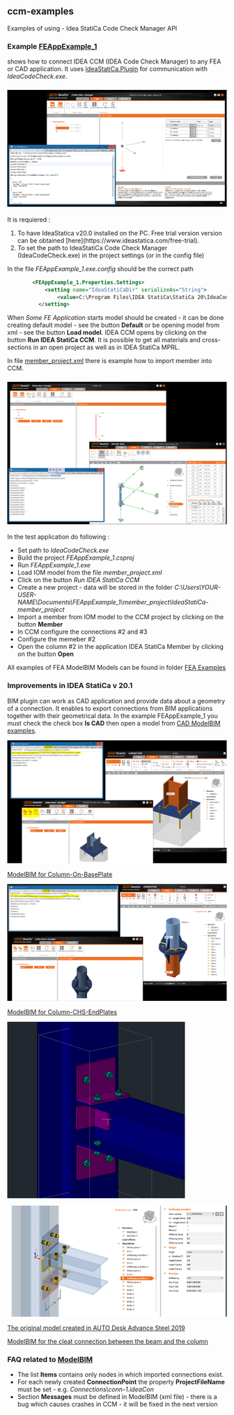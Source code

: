 ## ccm-examples
Examples of using - Idea StatiCa Code Check Manager API

 ### Example [FEAppExample_1](https://github.com/idea-statica/ccm-examples/tree/master/FEAppExample_1)
 shows how to connect IDEA CCM (IDEA Code Check Manager) to any FEA or CAD application. It uses [IdeaStatiCa.Plugin](https://github.com/idea-statica/ideastatica-plugin) for communication with *IdeaCodeCheck.exe*.

### ![CCM + FakeFEA](https://github.com/idea-statica/ccm-examples/blob/master/Images/fake-fea.png?raw=true)

It is requiered :
<ol>
  <li>To have IdeaStatica v20.0 installed on the PC. Free trial version version can be obtained [here](https://www.ideastatica.com/free-trial).</li>
  <li>To set the path to IdeaStatiCa Code Check Manager (IdeaCodeCheck.exe) in the project settings (or in the config file)</li>
</ol>


In the file *FEAppExample_1.exe.config* should be the correct path

```xml
        <FEAppExample_1.Properties.Settings>
            <setting name="IdeaStatiCaDir" serializeAs="String">
                <value>C:\Program Files\IDEA StatiCa\StatiCa 20\IdeaCodeCheck.exe</value>
          </setting>
```

When *Some FE Application* starts model should be created - it can be done creating default model - see the button **Default** or be opening model from xml - see the button **Load model**. IDEA CCM opens by clicking on the button **Run IDEA StatiCa CCM**.
It is possible to get all materials and cross-sections in an open project as well as in IDEA StatiCa MPRL.

In file [member_project.xml](https://github.com/idea-statica/ccm-examples/blob/master/FEAppExample_1/Examples/member_project.xml) there is example how to import member into CCM.

### ![Member in CCM](https://github.com/idea-statica/ccm-examples/blob/master/Images/member-project.png?raw=true)

In the test application do following :
* Set path to _IdeaCodeCheck.exe_
* Build the project _FEAppExample_1.csproj_
* Run _FEAppExample_1.exe_
* Load IOM model from the file _member_project.xml_
* Click on the button _Run IDEA StatiCa CCM_
* Create a new project - data will be stored in the folder _C:\Users\YOUR-USER-NAME\Documents\FEAppExample_1\member_project\IdeaStatiCa-member_project_
* Import a member from IOM model to the CCM project by clicking on the button **Member**
* In CCM configure the connections #2 and #3
* Configure the memeber #2
* Open the column #2 in the application IDEA StatiCa Member by clicking on the button **Open**


All examples of FEA ModelBIM Models can be found in folder [FEA Examples](https://github.com/idea-statica/ccm-examples/blob/release-v20.1/FEAppExample_1/FEA_Model_Examples/)

### Improvements in IDEA StatiCa v 20.1

BIM plugin can work as CAD application and provide data about a geometry of a connection. It enables to export connections from BIM applications together with their geometrical data. In the example FEAppExample_1
 you must check the check box **Is CAD** then open a model from [CAD ModelBIM examples](https://github.com/idea-statica/ccm-examples/tree/release-v20.1/FEAppExample_1/CAD_Model_Examples).

![Column-On-BasePlate](https://github.com/idea-statica/ccm-examples/blob/release-v20.1/Images/column-on-baseplate.png?raw=true)

[ModelBIM for Column-On-BasePlate](https://github.com/idea-statica/ccm-examples/blob/release-v20.1/FEAppExample_1/CAD_Model_Examples/Column-On-BasePlate.xml)

![Column-CHS-EndPlates](https://github.com/idea-statica/ccm-examples/blob/release-v20.1/Images/column-chs-endplates.png?raw=true)

[ModelBIM for Column-CHS-EndPlates](https://github.com/idea-statica/ccm-examples/blob/release-v20.1/FEAppExample_1/CAD_Model_Examples/Column-CHS-EndPlates.xml)

![Cleat connection between the beam and the column](https://github.com/idea-statica/ccm-examples/blob/release-v20.1/Images/cleats-as.png?raw=true)

![Imported cleats to Idea ](https://github.com/idea-statica/ccm-examples/blob/release-v20.1/Images/cleats-ideacon.png?raw=true)

[The original model created in AUTO Desk Advance Steel 2019](https://github.com/idea-statica/ccm-examples/blob/release-v20.1/FEAppExample_1/CAD_Model_Examples/cleats_beam_to_column.dwg?raw=true)

[ModelBIM for the cleat connection between the beam and the column](https://github.com/idea-statica/ccm-examples/blob/release-v20.1/FEAppExample_1/CAD_Model_Examples/cleats-beam-to-column.xml)


### FAQ related to [ModelBIM](https://github.com/idea-statica/ideastatica-plugin/blob/master/IdeaStatiCa.Plugin/ModelBIM.cs)
* The list **Items** contains only nodes in which imported connections exist.
* For each newly created **ConnectionPoint** the property **ProjectFileName** must be set - e.g. _<ProjectFileName>Connections\conn-1.ideaCon</ProjectFileName>_
* Section **Messages** must be defined in ModelBIM (xml file) - there is a bug which causes crashes in CCM - it will be fixed in the next version
